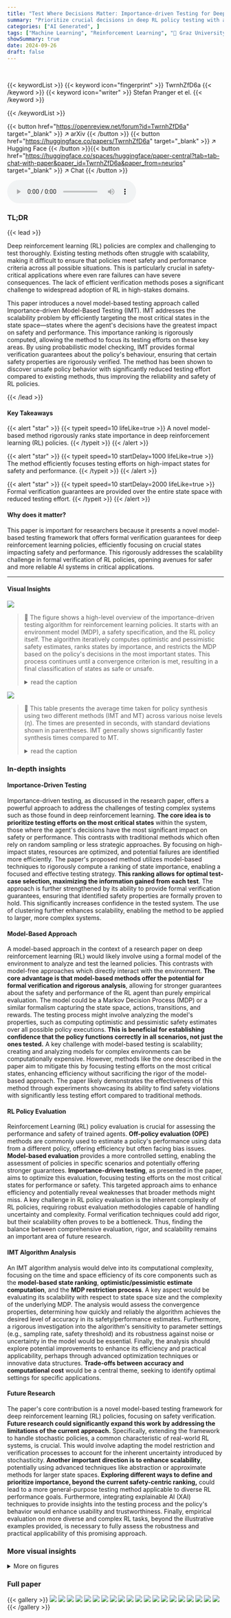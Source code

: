 ```yaml
---
title: "Test Where Decisions Matter: Importance-driven Testing for Deep Reinforcement Learning"
summary: "Prioritize crucial decisions in deep RL policy testing with a novel model-based method for rigorous state importance ranking, enabling efficient safety and performance verification."
categories: ["AI Generated", ]
tags: ["Machine Learning", "Reinforcement Learning", "🏢 Graz University of Technology",]
showSummary: true
date: 2024-09-26
draft: false
---
```


<br>

{{< keywordList >}}
{{< keyword icon="fingerprint" >}} TwrnhZfD6a {{< /keyword >}}
{{< keyword icon="writer" >}} Stefan Pranger et el. {{< /keyword >}}
 
{{< /keywordList >}}

{{< button href="https://openreview.net/forum?id=TwrnhZfD6a" target="_blank" >}}
↗ arXiv
{{< /button >}}
{{< button href="https://huggingface.co/papers/TwrnhZfD6a" target="_blank" >}}
↗ Hugging Face
{{< /button >}}{{< button href="https://huggingface.co/spaces/huggingface/paper-central?tab=tab-chat-with-paper&paper_id=TwrnhZfD6a&paper_from=neurips" target="_blank" >}}
↗ Chat
{{< /button >}}




<audio controls>
    <source src="https://ai-paper-reviewer.com/TwrnhZfD6a/podcast.wav" type="audio/wav">
    Your browser does not support the audio element.
</audio>


### TL;DR


{{< lead >}}

Deep reinforcement learning (RL) policies are complex and challenging to test thoroughly.  Existing testing methods often struggle with scalability, making it difficult to ensure that policies meet safety and performance criteria across all possible situations. This is particularly crucial in safety-critical applications where even rare failures can have severe consequences. The lack of efficient verification methods poses a significant challenge to widespread adoption of RL in high-stakes domains.

This paper introduces a novel model-based testing approach called Importance-driven Model-Based Testing (IMT). IMT addresses the scalability problem by efficiently targeting the most critical states in the state space—states where the agent's decisions have the greatest impact on safety and performance.  This importance ranking is rigorously computed, allowing the method to focus its testing efforts on these key areas. By using probabilistic model checking, IMT provides formal verification guarantees about the policy's behaviour, ensuring that certain safety properties are rigorously verified. The method has been shown to discover unsafe policy behavior with significantly reduced testing effort compared to existing methods, thus improving the reliability and safety of RL policies.

{{< /lead >}}


#### Key Takeaways

{{< alert "star" >}}
{{< typeit speed=10 lifeLike=true >}} A novel model-based method rigorously ranks state importance in deep reinforcement learning (RL) policies. {{< /typeit >}}
{{< /alert >}}

{{< alert "star" >}}
{{< typeit speed=10 startDelay=1000 lifeLike=true >}} The method efficiently focuses testing efforts on high-impact states for safety and performance. {{< /typeit >}}
{{< /alert >}}

{{< alert "star" >}}
{{< typeit speed=10 startDelay=2000 lifeLike=true >}} Formal verification guarantees are provided over the entire state space with reduced testing effort. {{< /typeit >}}
{{< /alert >}}

#### Why does it matter?
This paper is important for researchers because it presents a novel model-based testing framework that offers formal verification guarantees for deep reinforcement learning policies, efficiently focusing on crucial states impacting safety and performance.  This rigorously addresses the scalability challenge in formal verification of RL policies, opening avenues for safer and more reliable AI systems in critical applications.

------
#### Visual Insights



![](https://ai-paper-reviewer.com/TwrnhZfD6a/figures_1_1.jpg)

> 🔼 The figure shows a high-level overview of the importance-driven testing algorithm for reinforcement learning policies.  It starts with an environment model (MDP), a safety specification, and the RL policy itself. The algorithm iteratively computes optimistic and pessimistic safety estimates, ranks states by importance, and restricts the MDP based on the policy's decisions in the most important states. This process continues until a convergence criterion is met, resulting in a final classification of states as safe or unsafe.
> <details>
> <summary>read the caption</summary>
> Figure 1: High-level view of the algorithm for importance-driven testing for RL.
> </details>





![](https://ai-paper-reviewer.com/TwrnhZfD6a/tables_12_1.jpg)

> 🔼 This table presents the average time taken for policy synthesis using two different methods (IMT and MT) across various noise levels (η).  The times are presented in seconds, with standard deviations shown in parentheses.  IMT generally shows significantly faster synthesis times compared to MT.
> <details>
> <summary>read the caption</summary>
> Table 1: Average synthesis times for the different policies.
> </details>





### In-depth insights


#### Importance-Driven Testing
Importance-driven testing, as discussed in the research paper, offers a powerful approach to address the challenges of testing complex systems such as those found in deep reinforcement learning.  **The core idea is to prioritize testing efforts on the most critical states** within the system, those where the agent's decisions have the most significant impact on safety or performance.  This contrasts with traditional methods which often rely on random sampling or less strategic approaches. By focusing on high-impact states, resources are optimized, and potential failures are identified more efficiently. The paper's proposed method utilizes model-based techniques to rigorously compute a ranking of state importance, enabling a focused and effective testing strategy.  **This ranking allows for optimal test-case selection, maximizing the information gained from each test**.  The approach is further strengthened by its ability to provide formal verification guarantees, ensuring that identified safety properties are formally proven to hold. This significantly increases confidence in the tested system. The use of clustering further enhances scalability, enabling the method to be applied to larger, more complex systems.

#### Model-Based Approach
A model-based approach in the context of a research paper on deep reinforcement learning (RL) would likely involve using a formal model of the environment to analyze and test the learned policies.  This contrasts with model-free approaches which directly interact with the environment. **The core advantage is that model-based methods offer the potential for formal verification and rigorous analysis**, allowing for stronger guarantees about the safety and performance of the RL agent than purely empirical evaluation.  The model could be a Markov Decision Process (MDP) or a similar formalism capturing the state space, actions, transitions, and rewards. The testing process might involve analyzing the model's properties, such as computing optimistic and pessimistic safety estimates over all possible policy executions. **This is beneficial for establishing confidence that the policy functions correctly in all scenarios, not just the ones tested.**  A key challenge with model-based testing is scalability; creating and analyzing models for complex environments can be computationally expensive.  However, methods like the one described in the paper aim to mitigate this by focusing testing efforts on the most critical states, enhancing efficiency without sacrificing the rigor of the model-based approach. The paper likely demonstrates the effectiveness of this method through experiments showcasing its ability to find safety violations with significantly less testing effort compared to traditional methods.

#### RL Policy Evaluation
Reinforcement Learning (RL) policy evaluation is crucial for assessing the performance and safety of trained agents.  **Off-policy evaluation (OPE)** methods are commonly used to estimate a policy's performance using data from a different policy, offering efficiency but often facing bias issues.  **Model-based evaluation** provides a more controlled setting, enabling the assessment of policies in specific scenarios and potentially offering stronger guarantees. **Importance-driven testing**, as presented in the paper, aims to optimize this evaluation, focusing testing efforts on the most critical states for performance or safety. This targeted approach aims to enhance efficiency and potentially reveal weaknesses that broader methods might miss. A key challenge in RL policy evaluation is the inherent complexity of RL policies, requiring robust evaluation methodologies capable of handling uncertainty and complexity. Formal verification techniques could add rigor, but their scalability often proves to be a bottleneck. Thus, finding the balance between comprehensive evaluation, rigor, and scalability remains an important area of future research.

#### IMT Algorithm Analysis
An IMT algorithm analysis would delve into its computational complexity, focusing on the time and space efficiency of its core components such as the **model-based state ranking**, **optimistic/pessimistic estimate computation**, and the **MDP restriction process**.  A key aspect would be evaluating its scalability with respect to state space size and the complexity of the underlying MDP.  The analysis would assess the convergence properties, determining how quickly and reliably the algorithm achieves the desired level of accuracy in its safety/performance estimates.  Furthermore, a rigorous investigation into the algorithm's sensitivity to parameter settings (e.g., sampling rate, safety threshold) and its robustness against noise or uncertainty in the model would be essential.  Finally, the analysis should explore potential improvements to enhance its efficiency and practical applicability, perhaps through advanced optimization techniques or innovative data structures.  **Trade-offs between accuracy and computational cost** would be a central theme, seeking to identify optimal settings for specific applications.

#### Future Research
The paper's core contribution is a novel model-based testing framework for deep reinforcement learning (RL) policies, focusing on safety verification.  **Future research could significantly expand this work by addressing the limitations of the current approach.**  Specifically, extending the framework to handle stochastic policies, a common characteristic of real-world RL systems, is crucial.  This would involve adapting the model restriction and verification processes to account for the inherent uncertainty introduced by stochasticity.  **Another important direction is to enhance scalability**, potentially using advanced techniques like abstraction or approximate methods for larger state spaces.  **Exploring different ways to define and prioritize importance, beyond the current safety-centric ranking,** could lead to a more general-purpose testing method applicable to diverse RL performance goals.  Furthermore, integrating explainable AI (XAI) techniques to provide insights into the testing process and the policy's behavior would enhance usability and trustworthiness. Finally, empirical evaluation on more diverse and complex RL tasks, beyond the illustrative examples provided, is necessary to fully assess the robustness and practical applicability of this promising approach.


### More visual insights

<details>
<summary>More on figures
</summary>


![](https://ai-paper-reviewer.com/TwrnhZfD6a/figures_6_1.jpg)

> 🔼 This figure shows the Slippery Gridworld environment used in the experiments. The left panel displays the environment's layout, including the agent's starting position, the goal, and the hazardous lava areas. The middle panel visualizes the evaluation of policy π₁ using the IMT algorithm. Each sub-figure shows the highest-ranked states at each iteration, with the color intensity representing the importance ranking. This demonstrates how IMT iteratively focuses on states with the most critical decisions for safety. The right panel presents the results for policy π₂, showcasing how quickly IMT can verify this policy's safety.  In both the middle and right panels, the color-coding shows the states classified as safe (green), unsafe (red), and undetermined (blue).
> <details>
> <summary>read the caption</summary>
> Figure 2: Slippery Gridworld example: setting (left), visualization of evaluating π₁ (middle), and π2 (right).
> </details>



![](https://ai-paper-reviewer.com/TwrnhZfD6a/figures_6_2.jpg)

> 🔼 This figure shows the evaluation results for policy π1 in the Slippery Gridworld environment.  It contains three subfigures: (a) Verified States: This plot shows the number of verified safe (green), unsafe (red), and undetermined (blue) states over the number of policy queries.  The solid lines represent the results from the Importance-driven Model-based Testing (IMT) approach, while the dashed lines and shaded area show the results from the Model-based Testing (MT) approach (averaged over 10 runs with min/max values indicated). (b) Average safety estimates: This plot displays the average optimistic (green/solid) and pessimistic (red/solid) safety estimates from IMT, along with those from the MT approach (dashed lines). This illustrates how the estimates converge over the number of policy queries. (c) Results for random testing: This plot shows the cumulative number of failed tests encountered when using random testing. This provides a baseline comparison to the IMT and MT results.
> <details>
> <summary>read the caption</summary>
> Figure 3: Slippery Gridworld example: Evaluation results of π1.
> </details>



![](https://ai-paper-reviewer.com/TwrnhZfD6a/figures_7_1.jpg)

> 🔼 This figure presents the results of the UAV Reach-Avoid experiment. (a) shows the setting used in the experiment, which involves a drone navigating through a space with buildings. (b) illustrates the evaluation results in terms of the number of verified safe states over the number of policy queries, with separate lines representing the optimistic, pessimistic, and final estimates for both IMT and MT methods. The results show that IMT converges faster than MT, and that the estimates from IMT are tighter than those of MT.  (c) shows the number of safety violations discovered for policies under different noise levels, highlighting that IMT efficiently detects unsafe behaviors.
> <details>
> <summary>read the caption</summary>
> Figure 4: UAV Task: setting (4a), verified states (4b), and number of identified safety violations (4c).
> </details>



![](https://ai-paper-reviewer.com/TwrnhZfD6a/figures_8_1.jpg)

> 🔼 This figure shows three parts. The leftmost part is the setting of the Slippery Gridworld environment, which shows the layout of the world with the agent (a triangle) starting at the bottom-left, a goal at the top-right, and lava in between. The middle part visualizes the evaluation of policy π₁ using the importance-driven model-based testing (IMT) method. The rightmost part visualizes the evaluation of policy π₂ using the same method. Each part shows how the IMT method iteratively identifies safe and unsafe regions of the state space, by highlighting states where decisions are crucial.
> <details>
> <summary>read the caption</summary>
> Figure 2: Slippery Gridworld example: setting (left), visualization of evaluating π₁ (middle), and π2 (right).
> </details>



![](https://ai-paper-reviewer.com/TwrnhZfD6a/figures_8_2.jpg)

> 🔼 This figure presents the evaluation results for the Atari Skiing policy testing using three different methods: IMTc (Importance-driven Model-Based Testing with Clustering), IMT (Importance-driven Model-Based Testing), and RT (Random Testing).  The results are shown in three sub-figures.  The leftmost subfigure shows the number of verified states over the number of executed tests using a logarithmic scale for the y-axis (number of states). The middle subfigure presents the number of tested safe and failed states, categorized by the average cluster size used in the IMTc method. The rightmost subfigure displays the number of implied safe and failed states, also categorized by average cluster size, showing how many states are inferred to be safe or unsafe based on the tested subset within each cluster.
> <details>
> <summary>read the caption</summary>
> Figure 6: Atari Skiing Example: Evaluation results for the tested policy.
> </details>



![](https://ai-paper-reviewer.com/TwrnhZfD6a/figures_12_1.jpg)

> 🔼 This figure shows the evaluation results for the UAV Reach-Avoid task under four different noise levels (0.25, 0.5, 0.75, and 1.0).  Each subplot represents a different noise level and displays the number of states classified as safe (Ss), unsafe (Sf), and undetermined (Su) over the course of the testing process using two methods: IMT (Importance-driven Model-based Testing) and MT (Model-based Testing without importance ranking).  The graphs show how the number of safe and unsafe states changes as more policy queries are made, illustrating the convergence of IMT and the effectiveness of the importance-driven approach in quickly identifying unsafe regions of the state space.
> <details>
> <summary>read the caption</summary>
> Figure 7: Evaluation results for the UAV Reach-Avoid task under noise levels 0.25, 0.5, 0.75 and 1.0.
> </details>



![](https://ai-paper-reviewer.com/TwrnhZfD6a/figures_13_1.jpg)

> 🔼 This figure shows a map of an area in Barcelona and the results of evaluating policy π3 using the Importance-driven Model-Based Testing (IMT) method. The left panel depicts a simplified map of streets, highlighting the one-way streets with arrows. The right panel displays visualizations at different iterations (i=0, i=10, i=14) of the IMT algorithm, showing the states categorized as safe (green), unsafe (red), and undetermined (blue). The intensity of the colors represents the states where the policy's decisions were sampled, with brighter colors indicating higher importance based on the impact of decisions on the expected overall performance or safety.
> <details>
> <summary>read the caption</summary>
> Figure 8: Urban navigation example: setting (left) and visualization of evaluating π3 (right).
> </details>



![](https://ai-paper-reviewer.com/TwrnhZfD6a/figures_13_2.jpg)

> 🔼 This figure presents the evaluation results for policy π₁ in the Slippery Gridworld environment.  It consists of three subfigures:  (a) **Verified States:** Shows the number of verified safe states (green), unsafe states (red), and undetermined states (blue) over the number of policy queries.  The solid lines represent the results from the Importance-driven Model-Based Testing (IMT) method, while the dashed lines show the results from the Model-Based Testing (MT) method (without importance ranking).  The shaded area represents the variability of the MT results over multiple runs.  (b) **Average Safety Estimates:** Shows the average optimistic (green) and pessimistic (red) safety estimates over all states as a function of policy queries.  Again, solid lines are IMT results and dashed lines show the MT results. The shaded area depicts the variability for MT.  (c) **Results for Random Testing:** Demonstrates the number of failed tests over the number of policy queries using a random testing (RT) approach, highlighting the efficiency of the IMT method in identifying unsafe states.
> <details>
> <summary>read the caption</summary>
> Figure 3: Slippery Gridworld example: Evaluation results of π₁.
> </details>



![](https://ai-paper-reviewer.com/TwrnhZfD6a/figures_14_1.jpg)

> 🔼 This figure shows three parts. The leftmost part is a visual representation of the Slippery Gridworld environment used in the experiment. The middle part visualizes the evaluation of policy π₁, showing how the algorithm iteratively identifies unsafe states. The rightmost part visualizes the evaluation of policy π₂, demonstrating a faster and complete verification.
> <details>
> <summary>read the caption</summary>
> Figure 2: Slippery Gridworld example: setting (left), visualization of evaluating π₁ (middle), and π₂ (right).
> </details>



![](https://ai-paper-reviewer.com/TwrnhZfD6a/figures_14_2.jpg)

> 🔼 This figure shows three subfigures related to a Slippery Gridworld example. The leftmost subfigure displays the setting of the environment.  The middle subfigure visualizes the evaluation of policy π₁, showing how the algorithm iteratively identifies unsafe regions. The rightmost subfigure shows a similar visualization but for policy π₂.
> <details>
> <summary>read the caption</summary>
> Figure 2: Slippery Gridworld example: setting (left), visualization of evaluating π₁ (middle), and π₂ (right).
> </details>



![](https://ai-paper-reviewer.com/TwrnhZfD6a/figures_15_1.jpg)

> 🔼 This figure presents the evaluation results for policy π₁ in the Slippery Gridworld environment.  It shows three subfigures: (a) Verified States: This plot shows the number of verified safe states (green), unsafe states (red), and undetermined states (blue) over the number of policy queries made by the IMT (Importance-driven Model-based Testing) algorithm and MT (Model-based Testing without importance ranking). The solid lines represent IMT while the dashed lines and shaded area represent MT (average and range of 10 runs). (b) Average safety estimates: This plot illustrates the average optimistic (green) and pessimistic (red) safety estimates for IMT and MT over all states.  The estimates represent the probability of satisfying the safety objective (avoiding the lava). (c) Results for random testing: This plot displays the number of failed tests resulting from a random testing approach over the number of policy queries.  This plot serves as a baseline comparison for IMT and MT.
> <details>
> <summary>read the caption</summary>
> Figure 3: Slippery Gridworld example: Evaluation results of π₁.
> </details>



![](https://ai-paper-reviewer.com/TwrnhZfD6a/figures_15_2.jpg)

> 🔼 This figure shows three parts. The leftmost part is a visual representation of the Slippery Gridworld environment used in the experiments. The middle part visualizes the evaluation of policy π₁, showing how the algorithm iteratively identifies unsafe states (red) and safe states (green), with the intensity of the color representing the importance ranking of the states. The rightmost part shows the evaluation of policy π₂, demonstrating its superior performance by requiring fewer iterations to identify safe and unsafe regions.
> <details>
> <summary>read the caption</summary>
> Figure 2: Slippery Gridworld example: setting (left), visualization of evaluating π₁ (middle), and π₂ (right).
> </details>



![](https://ai-paper-reviewer.com/TwrnhZfD6a/figures_15_3.jpg)

> 🔼 This figure visualizes the initial clustering and the iterations of the importance-driven model-based testing with clustering algorithm (IMT with clustering).  The visualization shows how the algorithm progresses through several iterations, refining its understanding of the state space.  Different colors represent states classified as safe (green), unsafe (red), and undetermined (blue). The intensity of the color indicates the importance rank of the state, showing the algorithm’s focus on critical areas of the state space.  The average cluster size used in this visualization is 25.  The figure provides a visual representation of how IMT with clustering efficiently partitions the state space and focuses testing on important states.
> <details>
> <summary>read the caption</summary>
> Figure 5: The initial clustering and iterations of the algorithm for an average cluster size of 25.
> </details>



![](https://ai-paper-reviewer.com/TwrnhZfD6a/figures_15_4.jpg)

> 🔼 This figure shows three parts. The leftmost part shows the setting of the Slippery Gridworld environment. The middle part visualizes the evaluation of the policy π₁ using the proposed Importance-driven Model-Based Testing (IMT) method.  Brighter colors indicate states where the policy decisions were sampled, showing the focus on the states that matter most for safety. The rightmost part shows the evaluation of policy π₂ with a similar visualization.
> <details>
> <summary>read the caption</summary>
> Figure 2: Slippery Gridworld example: setting (left), visualization of evaluating π₁ (middle), and π₂ (right).
> </details>



![](https://ai-paper-reviewer.com/TwrnhZfD6a/figures_16_1.jpg)

> 🔼 This figure shows three parts of the Slippery Gridworld experiment. The leftmost part shows the setting of the environment, including the layout of the grid, the position of the goal, the lava, and the slippery tiles. The middle part visualizes the evaluation of policy π₁ using the proposed importance-driven testing method. The rightmost part visualizes the evaluation of policy π₂ using the same method. Each visualization shows the states in which the policy's decisions were sampled, with the intensity of the color representing the importance ranking. The visualizations help to understand how the method discovers unsafe policy behavior.
> <details>
> <summary>read the caption</summary>
> Figure 2: Slippery Gridworld example: setting (left), visualization of evaluating π₁ (middle), and π₂ (right).
> </details>



![](https://ai-paper-reviewer.com/TwrnhZfD6a/figures_16_2.jpg)

> 🔼 The figure shows three subfigures. The leftmost subfigure displays the setting of the Slippery Gridworld environment. The middle subfigure visualizes the evaluation of policy π₁, showing how the algorithm iteratively identifies and ranks important states, eventually classifying them as safe (green), unsafe (red), or undetermined (blue). The rightmost subfigure shows the evaluation of policy π₂, indicating a more efficient verification process compared to π₁.
> <details>
> <summary>read the caption</summary>
> Figure 2: Slippery Gridworld example: setting (left), visualization of evaluating π₁ (middle), and π₂ (right).
> </details>



![](https://ai-paper-reviewer.com/TwrnhZfD6a/figures_16_3.jpg)

> 🔼 This figure visualizes the initial clustering and iterations of the Importance-driven Model-Based Testing with Clustering (IMT) algorithm for an average cluster size of 25 in the Atari Skiing environment.  Each image represents a state in the game, with color-coding showing the classification of states as safe (green), unsafe (red), or undetermined (other colors). The progression of iterations demonstrates how IMT refines its understanding of safe and unsafe regions through iterative sampling and restriction of the model.
> <details>
> <summary>read the caption</summary>
> Figure 5: The initial clustering and iterations of the algorithm for an average cluster size of 25.
> </details>



![](https://ai-paper-reviewer.com/TwrnhZfD6a/figures_16_4.jpg)

> 🔼 This figure shows three parts. The left part shows the setting of the Slippery Gridworld environment. The middle part visualizes the evaluation of policy π₁ using the proposed Importance-driven Model-Based Testing (IMT) method. The right part visualizes the evaluation of policy π₂ using the IMT method. The visualization shows the states where decisions were sampled, categorized into safe, unsafe, and undetermined states, using different colors.
> <details>
> <summary>read the caption</summary>
> Figure 2: Slippery Gridworld example: setting (left), visualization of evaluating π₁ (middle), and π2 (right).
> </details>



![](https://ai-paper-reviewer.com/TwrnhZfD6a/figures_17_1.jpg)

> 🔼 This figure shows three parts. The leftmost part shows the setting of the Slippery Gridworld environment. The middle part visualizes the evaluation of policy π₁ using the IMT algorithm.  The rightmost part shows the evaluation of policy π₂ using the IMT algorithm. Each visualization shows the states (as triangles) colored based on their importance ranking, with brighter colors indicating higher importance.  The visualizations illustrate how IMT identifies important states for testing and updates its estimates of safe and unsafe regions iteratively.
> <details>
> <summary>read the caption</summary>
> Figure 2: Slippery Gridworld example: setting (left), visualization of evaluating π₁ (middle), and π₂ (right).
> </details>



![](https://ai-paper-reviewer.com/TwrnhZfD6a/figures_17_2.jpg)

> 🔼 This figure shows three subfigures related to a Slippery Gridworld example. The left subfigure displays the setting of the environment. The middle subfigure visualizes the evaluation of policy π₁, showing how the algorithm iteratively identifies unsafe regions. The right subfigure shows the evaluation of policy π₂, demonstrating a case where the policy is quickly verified as safe across the entire state space.
> <details>
> <summary>read the caption</summary>
> Figure 2: Slippery Gridworld example: setting (left), visualization of evaluating π₁ (middle), and π₂ (right).
> </details>



![](https://ai-paper-reviewer.com/TwrnhZfD6a/figures_17_3.jpg)

> 🔼 This figure shows three parts: the leftmost part shows the setting of the Slippery Gridworld environment. The middle part visualizes the evaluation process of policy π₁ by showing states that the algorithm sampled, and their importance rank using color intensity. The rightmost part shows the evaluation of policy π₂. 
> <details>
> <summary>read the caption</summary>
> Figure 2: Slippery Gridworld example: setting (left), visualization of evaluating π₁ (middle), and π₂ (right).
> </details>



</details>






### Full paper

{{< gallery >}}
<img src="https://ai-paper-reviewer.com/TwrnhZfD6a/1.png" class="grid-w50 md:grid-w33 xl:grid-w25" />
<img src="https://ai-paper-reviewer.com/TwrnhZfD6a/2.png" class="grid-w50 md:grid-w33 xl:grid-w25" />
<img src="https://ai-paper-reviewer.com/TwrnhZfD6a/3.png" class="grid-w50 md:grid-w33 xl:grid-w25" />
<img src="https://ai-paper-reviewer.com/TwrnhZfD6a/4.png" class="grid-w50 md:grid-w33 xl:grid-w25" />
<img src="https://ai-paper-reviewer.com/TwrnhZfD6a/5.png" class="grid-w50 md:grid-w33 xl:grid-w25" />
<img src="https://ai-paper-reviewer.com/TwrnhZfD6a/6.png" class="grid-w50 md:grid-w33 xl:grid-w25" />
<img src="https://ai-paper-reviewer.com/TwrnhZfD6a/7.png" class="grid-w50 md:grid-w33 xl:grid-w25" />
<img src="https://ai-paper-reviewer.com/TwrnhZfD6a/8.png" class="grid-w50 md:grid-w33 xl:grid-w25" />
<img src="https://ai-paper-reviewer.com/TwrnhZfD6a/9.png" class="grid-w50 md:grid-w33 xl:grid-w25" />
<img src="https://ai-paper-reviewer.com/TwrnhZfD6a/10.png" class="grid-w50 md:grid-w33 xl:grid-w25" />
<img src="https://ai-paper-reviewer.com/TwrnhZfD6a/11.png" class="grid-w50 md:grid-w33 xl:grid-w25" />
<img src="https://ai-paper-reviewer.com/TwrnhZfD6a/12.png" class="grid-w50 md:grid-w33 xl:grid-w25" />
<img src="https://ai-paper-reviewer.com/TwrnhZfD6a/13.png" class="grid-w50 md:grid-w33 xl:grid-w25" />
<img src="https://ai-paper-reviewer.com/TwrnhZfD6a/14.png" class="grid-w50 md:grid-w33 xl:grid-w25" />
<img src="https://ai-paper-reviewer.com/TwrnhZfD6a/15.png" class="grid-w50 md:grid-w33 xl:grid-w25" />
<img src="https://ai-paper-reviewer.com/TwrnhZfD6a/16.png" class="grid-w50 md:grid-w33 xl:grid-w25" />
<img src="https://ai-paper-reviewer.com/TwrnhZfD6a/17.png" class="grid-w50 md:grid-w33 xl:grid-w25" />
<img src="https://ai-paper-reviewer.com/TwrnhZfD6a/18.png" class="grid-w50 md:grid-w33 xl:grid-w25" />
<img src="https://ai-paper-reviewer.com/TwrnhZfD6a/19.png" class="grid-w50 md:grid-w33 xl:grid-w25" />
<img src="https://ai-paper-reviewer.com/TwrnhZfD6a/20.png" class="grid-w50 md:grid-w33 xl:grid-w25" />
{{< /gallery >}}
